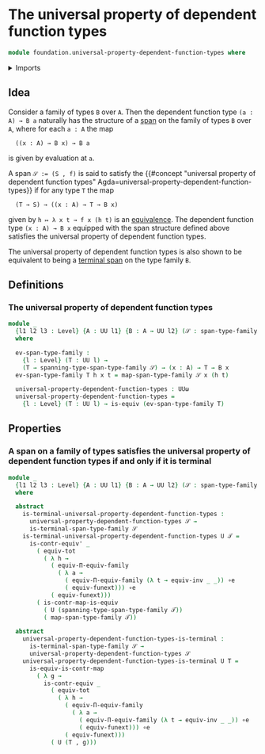 # The universal property of dependent function types

```agda
module foundation.universal-property-dependent-function-types where
```

<details><summary>Imports</summary>

```agda
open import foundation.contractible-maps
open import foundation.contractible-types
open import foundation.dependent-pair-types
open import foundation.equivalences
open import foundation.function-extensionality
open import foundation.function-types
open import foundation.functoriality-dependent-function-types
open import foundation.functoriality-dependent-pair-types
open import foundation.identity-types
open import foundation.spans-families-of-types
open import foundation.terminal-spans-families-of-types
open import foundation.universe-levels
```

</details>

## Idea

Consider a family of types `B` over `A`. Then the dependent function type
`(a : A) → B a` naturally has the structure of a
[span](foundation.spans-families-of-types.md) on the family of types `B` over
`A`, where for each `a : A` the map

```text
  ((x : A) → B x) → B a
```

is given by evaluation at `a`.

A span `𝒮 := (S , f)` is said to satisfy the
{{#concept "universal property of dependent function types" Agda=universal-property-dependent-function-types}}
if for any type `T` the map

```text
  (T → S) → ((x : A) → T → B x)
```

given by `h ↦ λ x t → f x (h t)` is an
[equivalence](foundation-core.equivalences.md). The dependent function type
`(x : A) → B x` equipped with the span structure defined above satisfies the
universal property of dependent function types.

The universal property of dependent function types is also shown to be
equivalent to being a
[terminal span](foundation.terminal-spans-families-of-types.md) on the type
family `B`.

## Definitions

### The universal property of dependent function types

```agda
module _
  {l1 l2 l3 : Level} {A : UU l1} {B : A → UU l2} (𝒮 : span-type-family l3 B)
  where

  ev-span-type-family :
    {l : Level} (T : UU l) →
    (T → spanning-type-span-type-family 𝒮) → (x : A) → T → B x
  ev-span-type-family T h x t = map-span-type-family 𝒮 x (h t)

  universal-property-dependent-function-types : UUω
  universal-property-dependent-function-types =
    {l : Level} (T : UU l) → is-equiv (ev-span-type-family T)
```

## Properties

### A span on a family of types satisfies the universal property of dependent function types if and only if it is terminal

```agda
module _
  {l1 l2 l3 : Level} {A : UU l1} {B : A → UU l2} (𝒮 : span-type-family l3 B)
  where

  abstract
    is-terminal-universal-property-dependent-function-types :
      universal-property-dependent-function-types 𝒮 →
      is-terminal-span-type-family 𝒮
    is-terminal-universal-property-dependent-function-types U 𝒯 =
      is-contr-equiv' _
        ( equiv-tot
          ( λ h →
            ( equiv-Π-equiv-family
              ( λ a →
                ( equiv-Π-equiv-family (λ t → equiv-inv _ _)) ∘e
                ( equiv-funext))) ∘e
            ( equiv-funext)))
        ( is-contr-map-is-equiv
          ( U (spanning-type-span-type-family 𝒯))
          ( map-span-type-family 𝒯))

  abstract
    universal-property-dependent-function-types-is-terminal :
      is-terminal-span-type-family 𝒮 →
      universal-property-dependent-function-types 𝒮
    universal-property-dependent-function-types-is-terminal U T =
      is-equiv-is-contr-map
        ( λ g →
          is-contr-equiv _
            ( equiv-tot
              ( λ h →
                ( equiv-Π-equiv-family
                  ( λ a →
                    ( equiv-Π-equiv-family (λ t → equiv-inv _ _)) ∘e
                    ( equiv-funext))) ∘e
                ( equiv-funext)))
            ( U (T , g)))
```
